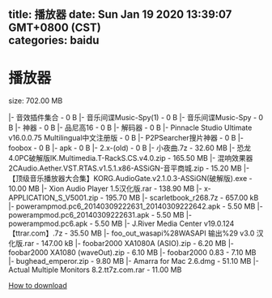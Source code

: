 
title: 播放器
date: Sun Jan 19 2020 13:39:07 GMT+0800 (CST)    
categories: baidu
---

# 播放器
size: 702.00 MB
 
 
|- 音效插件集合 - 0 B
|- 音乐间谍Music-Spy(1) - 0 B
|- 音乐间谍Music-Spy - 0 B
|- 神器 - 0 B
|- 品尼高16 - 0 B
|- 解码器 - 0 B
|- Pinnacle Studio Ultimate v16.0.0.75 Multilingual中文注册版 - 0 B
|- P2PSearcher搜片神器 - 0 B
|- foobox - 0 B
|- apk - 0 B
|- 2.x-(old) - 0 B
|- 小夜曲.7z - 32.60 MB
|- 恐龙4.0PC破解版IK.Multimedia.T-RackS.CS.v4.0.zip - 165.50 MB
|- 混响效果器2CAudio.Aether.VST.RTAS.v1.5.1.x86-ASSiGN-音平商城.zip - 15.20 MB
|- 【顶级音乐播放器大合集】KORG.AudioGate.v2.1.0.3-ASSiGN(破解版).exe - 10.00 MB
|- Xion Audio Player 1.5汉化版.rar - 138.90 MB
|- x-APPLICATION_S_V5001.zip - 195.70 MB
|- scarletbook_r268.7z - 657.00 kB
|- powerampmod.pc6_20140309222631_20140309222642.apk - 5.50 MB
|- powerampmod.pc6_20140309222631.apk - 5.50 MB
|- powerampmod.pc6.apk - 5.50 MB
|- J.River Media Center v19.0.124【ttrar.com】.7z - 35.50 MB
|- foo_out_wasapi%28WASAPI 输出%29 v3.0 汉化版.rar - 147.00 kB
|- foobar2000 XA1080A (ASIO).zip - 6.20 MB
|- foobar2000 XA1080 (waveOut).zip - 6.10 MB
|- foobar2000 0.83 - 7.10 MB
|- bughead_emperor.zip - 9.80 MB
|- Amarra for Mac 2.6.dmg - 51.10 MB
|- Actual Multiple Monitors 8.2.tt7z.com.rar - 11.00 MB

[How to download](https://bpcam.bemobtrk.com/go/2ceec3aa-1ca2-46d6-b9ff-aaa5c184517c?jno=3144)